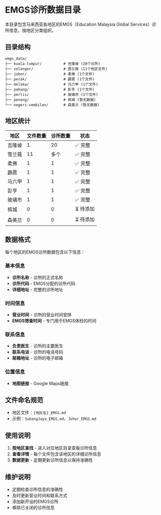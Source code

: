 # EMGS诊所数据目录

本目录包含马来西亚各地区的EMGS（Education Malaysia Global Services）诊所信息，按地区分类组织。

## 目录结构

```
emgs_data/
├── kuala-lumpur/          # 吉隆坡 (20个诊所)
├── selangor/              # 雪兰莪 (11个地区文件)
├── johor/                 # 柔佛 (1个文件)
├── perak/                 # 霹雳 (1个文件)
├── melaka/                # 马六甲 (1个文件)
├── pahang/                # 彭亨 (1个文件)
├── perlis/                # 玻璃市 (1个文件)
├── penang/                # 槟城 (暂无数据)
└── negeri-sembilan/       # 森美兰 (暂无数据)
```

## 地区统计

| 地区 | 文件数量 | 诊所数量 | 状态 |
|------|----------|----------|------|
| 吉隆坡 | 1 | 20 | ✅ 完整 |
| 雪兰莪 | 11 | 多个 | ✅ 完整 |
| 柔佛 | 1 | 1 | ✅ 完整 |
| 霹雳 | 1 | 1 | ✅ 完整 |
| 马六甲 | 1 | 1 | ✅ 完整 |
| 彭亨 | 1 | 1 | ✅ 完整 |
| 玻璃市 | 1 | 1 | ✅ 完整 |
| 槟城 | 0 | 0 | ⏳ 待添加 |
| 森美兰 | 0 | 0 | ⏳ 待添加 |

## 数据格式

每个地区的EMGS诊所数据包含以下信息：

### 基本信息
- **诊所名称** - 诊所的正式名称
- **诊所代码** - EMGS分配的诊所代码
- **详细地址** - 完整的诊所地址

### 时间信息
- **营业时间** - 诊所的营业时间安排
- **EMGS筛查时间** - 专门用于EMGS体检的时间

### 联系信息
- **负责医生** - 诊所的主要医生
- **联系电话** - 诊所的电话号码
- **邮箱地址** - 诊所的电子邮箱

### 位置信息
- **地图链接** - Google Maps链接

## 文件命名规范

- 地区文件：`{地区名}_EMGS.md`
- 示例：`SubangJaya_EMGS.md`、`Johor_EMGS.md`

## 使用说明

1. **按地区查找** - 进入对应地区目录查看诊所信息
2. **查看详情** - 每个文件包含该地区的详细诊所信息
3. **数据更新** - 定期更新诊所信息以保持准确性

## 维护说明

- 定期检查诊所信息的准确性
- 及时更新营业时间和联系方式
- 添加新开设的EMGS诊所
- 移除已关闭的诊所信息
